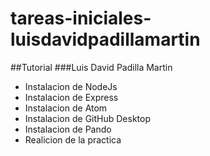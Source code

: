 # tareas-iniciales-luisdavidpadillamartin
##Tutorial
###Luis David Padilla Martin

* Instalacion de NodeJs
* Instalacion de Express
* Instalacion de Atom
* Instalacion de GitHub Desktop
* Instalacion de Pando
* Realicion de la practica
